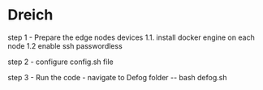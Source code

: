 # Dreich

step 1 - Prepare the edge nodes devices
1.1. install docker engine on each node
1.2 enable ssh passwordless

step 2 - configure config.sh file

step 3 - Run the code - navigate to Defog folder -- bash defog.sh